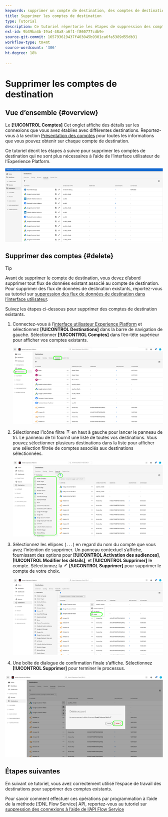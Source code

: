 ```yaml
---
keywords: supprimer un compte de destination, des comptes de destination, comment supprimer des comptes ;
title: Supprimer les comptes de destination
type: Tutorial
description: Ce tutoriel répertorie les étapes de suppression des comptes de destination dans l’interface utilisateur de Adobe Experience Platform.
exl-id: 9b39ba4b-19a4-48a8-a6f1-f860777cdb9e
source-git-commit: 165793619437f403045b9301ca6fa5389d55db31
workflow-type: tm+mt
source-wordcount: '306'
ht-degree: 18%

---
```


# Supprimer les comptes de destination

## Vue d’ensemble {#overview}

Le **[!UICONTROL Comptes]** Cet onglet affiche des détails sur les connexions que vous avez établies avec différentes destinations. Reportez-vous à la section [Présentation des comptes](../ui/destinations-workspace.md#accounts) pour toutes les informations que vous pouvez obtenir sur chaque compte de destination.

Ce tutoriel décrit les étapes à suivre pour supprimer les comptes de destination qui ne sont plus nécessaires à l’aide de l’interface utilisateur de l’Experience Platform.

![Onglet Comptes](../assets/ui/update-accounts/destination-accounts.png)

## Supprimer des comptes {#delete}

>[!TIP]
>
>Avant de supprimer le compte de destination, vous devez d’abord supprimer tout flux de données existant associé au compte de destination. Pour supprimer des flux de données de destination existants, reportez-vous au tutoriel sur [suppression des flux de données de destination dans l’interface utilisateur](./delete-destinations.md).

Suivez les étapes ci-dessous pour supprimer des comptes de destination existants.

1. Connectez-vous à l’[interface utilisateur Experience Platform](https://platform.adobe.com/) et sélectionnez **[!UICONTROL Destinations]** dans la barre de navigation de gauche. Sélectionner **[!UICONTROL Comptes]** dans l’en-tête supérieur pour afficher vos comptes existants.

   ![Onglet Comptes](../assets/ui/delete-accounts/accounts-tab.png)

2. Sélectionnez l’icône filtre ![Icône Filtre](../assets/ui/update-accounts/filter.png) en haut à gauche pour lancer le panneau de tri. Le panneau de tri fournit une liste de toutes vos destinations. Vous pouvez sélectionner plusieurs destinations dans la liste pour afficher une sélection filtrée de comptes associés aux destinations sélectionnées.

   ![Filtrage des destinations](../assets/ui/delete-accounts/filter-accounts.png)

3. Sélectionnez les ellipses (`...`) en regard du nom du compte que vous avez l’intention de supprimer. Un panneau contextuel s’affiche, fournissant des options pour **[!UICONTROL Activation des audiences]**, **[!UICONTROL Modifier les détails]**, et **[!UICONTROL Supprimer]** le compte. Sélectionnez la ![Bouton Supprimer](../assets/ui/workspace/pencil-icon.png) **[!UICONTROL Supprimer]** pour supprimer le compte de votre choix.

   ![Suppression du compte de destination](../assets/ui/delete-accounts/delete-accounts.png)

4. Une boîte de dialogue de confirmation finale s’affiche. Sélectionnez **[!UICONTROL Supprimer]** pour terminer le processus.

![Confirmer la suppression du compte](../assets/ui/delete-accounts/confirm-account-deletion.png)

## Étapes suivantes

En suivant ce tutoriel, vous avez correctement utilisé l’espace de travail des destinations pour supprimer des comptes existants.

Pour savoir comment effectuer ces opérations par programmation à l’aide de la méthode [!DNL Flow Service] API, reportez-vous au tutoriel sur [suppression des connexions à l’aide de l’API Flow Service](../api/delete-destination-account.md)
